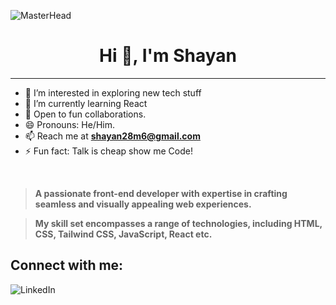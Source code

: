 ![MasterHead](header.gif)
<br>
<h1 align="center">Hi 👋, I'm Shayan</h1>

---

- 👀 I’m interested in exploring new tech stuff
- 🌱 I’m currently learning React
- 💞️ Open to fun collaborations.
- 😄 Pronouns: He/Him.
- 📫 Reach me at [**shayan28m6@gmail.com**](mailto:shayan28m6@gmail.com)</a>
- ⚡ Fun fact: Talk is cheap show me Code!

<br>

> **A passionate front-end developer with expertise in crafting seamless and visually appealing web experiences.**

> **My skill set encompasses a range of technologies, including HTML, CSS, Tailwind CSS, JavaScript, React etc.**

## Connect with me:
![LinkedIn](https://thumbor.forbes.com/thumbor/fit-in/600x300/https://www.forbes.com/advisor/wp-content/upload/2022/02/Linkedin-Logo.png)





<br><br>
